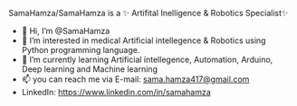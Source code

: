 SamaHamza/SamaHamza is a ✨ Artifital Inelligence & Robotics Specialist✨ 


- 👋 Hi, I’m @SamaHamza
- 👀 I’m interested in medical Artificial intellegence & Robotics using Python programming language.
- 🌱 I’m currently learning Artificial intellegence, Automation, Arduino, Deep learning and Machine learning
- 📫 you can reach me via E-mail: sama.hamza417@gmail.com
-  LinkedIn:  https://www.linkedin.com/in/samahamza
